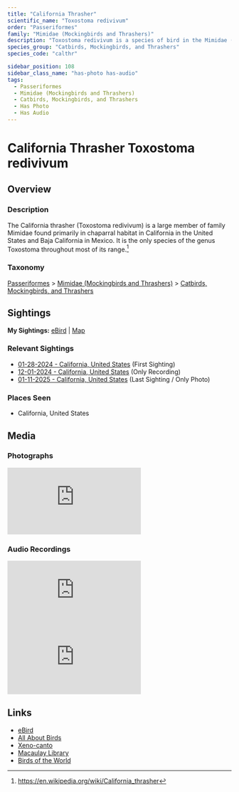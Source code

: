 ```yaml
---
title: "California Thrasher"
scientific_name: "Toxostoma redivivum"
order: "Passeriformes"
family: "Mimidae (Mockingbirds and Thrashers)"
description: "Toxostoma redivivum is a species of bird in the Mimidae (Mockingbirds and Thrashers) family. It has been observed 5 times. It has been photographed. It has been recorded."
species_group: "Catbirds, Mockingbirds, and Thrashers"
species_code: "calthr"

sidebar_position: 108
sidebar_class_name: "has-photo has-audio"
tags: 
  - Passeriformes
  - Mimidae (Mockingbirds and Thrashers)
  - Catbirds, Mockingbirds, and Thrashers
  - Has Photo
  - Has Audio
---
```


# California Thrasher <span className='sci_name'>Toxostoma redivivum</span>

## Overview

### Description
The California thrasher (Toxostoma redivivum) is a large member of family Mimidae found primarily in chaparral habitat in California in the United States and Baja California in Mexico. It is the only species of the genus Toxostoma throughout most of its range.[^1]

[^1]: https://en.wikipedia.org/wiki/California_thrasher

### Taxonomy
[Passeriformes](/tags/passeriformes) > [Mimidae (Mockingbirds and Thrashers)](/tags/mimidae-mockingbirds-and-thrashers) > [Catbirds, Mockingbirds, and Thrashers](/tags/catbirds-mockingbirds-and-thrashers)


## Sightings

**My Sightings:** [eBird](https://ebird.org/lifelist?r=world&time=life&spp=calthr) | [Map](/map?species_code=calthr)

### Relevant Sightings

* [01-28-2024 - California, United States](https://ebird.org/checklist/S160073236) (First Sighting)
* [12-01-2024 - California, United States](https://ebird.org/checklist/S204217558) (Only Recording)
* [01-11-2025 - California, United States](https://ebird.org/checklist/S208851041) (Last Sighting / Only Photo)

### Places Seen

* California, United States



## Media
### Photographs
<iframe className="photo_iframe horizontal" src="https://macaulaylibrary.org/asset/628922272/embed" frameBorder="0" allowFullScreen></iframe>

### Audio Recordings
<iframe className="audio_iframe" src="https://macaulaylibrary.org/asset/626995460/embed" frameBorder="0" allowFullScreen></iframe>
<iframe className="audio_iframe" src="https://macaulaylibrary.org/asset/626995461/embed" frameBorder="0" allowFullScreen></iframe>

## Links
* [eBird](https://ebird.org/species/calthr) 
* [All About Birds](https://www.allaboutbirds.org/guide/calthr) 
* [Xeno-canto](https://www.xeno-canto.org/species/toxostoma-redivivum) 
* [Macaulay Library](https://search.macaulaylibrary.org/catalog?taxonCode=calthr&sort=rating_rank_desc)
* [Birds of the World](https://birdsoftheworld.org/bow/species/calthr)
